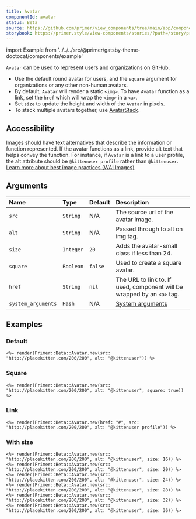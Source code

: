 ```yaml
---
title: Avatar
componentId: avatar
status: Beta
source: https://github.com/primer/view_components/tree/main/app/components/primer/beta/avatar.rb
storybook: https://primer.style/view-components/stories/?path=/story/primer-beta-avatar
---
```


import Example from '../../../src/@primer/gatsby-theme-doctocat/components/example'

<!-- Warning: AUTO-GENERATED file, do not edit. Add code comments to your Ruby instead <3 -->

`Avatar` can be used to represent users and organizations on GitHub.

- Use the default round avatar for users, and the `square` argument
for organizations or any other non-human avatars.
- By default, `Avatar` will render a static `<img>`. To have `Avatar` function as a link, set the `href` which will wrap the `<img>` in a `<a>`.
- Set `size` to update the height and width of the `Avatar` in pixels.
- To stack multiple avatars together, use [AvatarStack](/components/beta/avatarstack).

## Accessibility

Images should have text alternatives that describe the information or function represented.
If the avatar functions as a link, provide alt text that helps convey the function. For instance,
if `Avatar` is a link to a user profile, the alt attribute should be `@kittenuser profile`
rather than `@kittenuser`.
[Learn more about best image practices (WAI Images)](https://www.w3.org/WAI/tutorials/images/)

## Arguments

| Name | Type | Default | Description |
| :- | :- | :- | :- |
| `src` | `String` | N/A | The source url of the avatar image. |
| `alt` | `String` | N/A | Passed through to alt on img tag. |
| `size` | `Integer` | `20` | Adds the avatar-small class if less than 24. |
| `square` | `Boolean` | `false` | Used to create a square avatar. |
| `href` | `String` | `nil` | The URL to link to. If used, component will be wrapped by an `<a>` tag. |
| `system_arguments` | `Hash` | N/A | [System arguments](/system-arguments) |

## Examples

### Default

<Example src="<img src='http://placekitten.com/200/200' alt='@kittenuser' size='20' data-view-component='true' height='20' width='20' class='avatar avatar-small circle'></img>" />

```erb
<%= render(Primer::Beta::Avatar.new(src: "http://placekitten.com/200/200", alt: "@kittenuser")) %>
```

### Square

<Example src="<img src='http://placekitten.com/200/200' alt='@kittenuser' size='20' data-view-component='true' height='20' width='20' class='avatar avatar-small'></img>" />

```erb
<%= render(Primer::Beta::Avatar.new(src: "http://placekitten.com/200/200", alt: "@kittenuser", square: true)) %>
```

### Link

<Example src="<a href='#' data-view-component='true' class='avatar avatar-small circle lh-0'><img src='http://placekitten.com/200/200' alt='@kittenuser profile' size='20' data-view-component='true' height='20' width='20'></img></a>" />

```erb
<%= render(Primer::Beta::Avatar.new(href: "#", src: "http://placekitten.com/200/200", alt: "@kittenuser profile")) %>
```

### With size

<Example src="<img src='http://placekitten.com/200/200' alt='@kittenuser' size='16' data-view-component='true' height='16' width='16' class='avatar avatar-small circle'></img><img src='http://placekitten.com/200/200' alt='@kittenuser' size='20' data-view-component='true' height='20' width='20' class='avatar avatar-small circle'></img><img src='http://placekitten.com/200/200' alt='@kittenuser' size='24' data-view-component='true' height='24' width='24' class='avatar circle'></img><img src='http://placekitten.com/200/200' alt='@kittenuser' size='28' data-view-component='true' height='28' width='28' class='avatar circle'></img><img src='http://placekitten.com/200/200' alt='@kittenuser' size='32' data-view-component='true' height='32' width='32' class='avatar circle'></img><img src='http://placekitten.com/200/200' alt='@kittenuser' size='36' data-view-component='true' height='36' width='36' class='avatar circle'></img>" />

```erb
<%= render(Primer::Beta::Avatar.new(src: "http://placekitten.com/200/200", alt: "@kittenuser", size: 16)) %>
<%= render(Primer::Beta::Avatar.new(src: "http://placekitten.com/200/200", alt: "@kittenuser", size: 20)) %>
<%= render(Primer::Beta::Avatar.new(src: "http://placekitten.com/200/200", alt: "@kittenuser", size: 24)) %>
<%= render(Primer::Beta::Avatar.new(src: "http://placekitten.com/200/200", alt: "@kittenuser", size: 28)) %>
<%= render(Primer::Beta::Avatar.new(src: "http://placekitten.com/200/200", alt: "@kittenuser", size: 32)) %>
<%= render(Primer::Beta::Avatar.new(src: "http://placekitten.com/200/200", alt: "@kittenuser", size: 36)) %>
```
